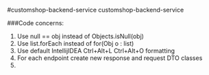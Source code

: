 #customshop-backend-service
customshop-backend-service 

###Code concerns:
1. Use null == obj instead of Objects.isNull(obj)
2. Use list.forEach instead of for(Obj o : list)
3. Use default IntellijIDEA Ctrl+Alt+L Ctrl+Alt+O formatting
4. For each endpoint create new response and request DTO classes
5. 

